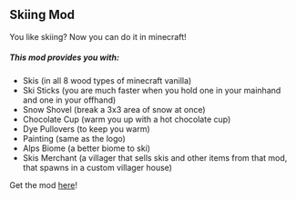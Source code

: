 ## Skiing Mod
You like skiing? Now you can do it in minecraft!

##### This mod provides you with:
*   Skis (in all 8 wood types of minecraft vanilla)
*   Ski Sticks (you are much faster when you hold one in your mainhand and one in your offhand)
*   Snow Shovel (break a 3x3 area of snow at once)
*   Chocolate Cup (warm you up with a hot chocolate cup)
*   Dye Pullovers (to keep you warm)
*   Painting (same as the logo)
*   Alps Biome (a better biome to ski)
*   Skis Merchant (a villager that sells skis and other items from that mod, that spawns in a custom villager house)

Get the mod [here](https://www.curseforge.com/minecraft/mc-mods/skiing/)! 
